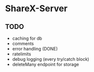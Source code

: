 # ShareX-Server

## TODO
- caching for db
- comments
- error handling (DONE)
- ratelimits
- debug logging (every try/catch block)
- deleteMany endpoint for storage